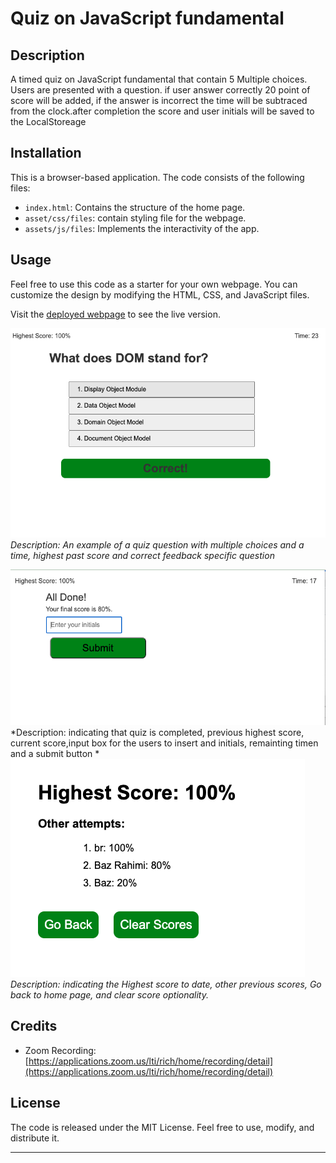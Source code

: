 # Quiz on JavaScript fundamental

## Description

A timed quiz on JavaScript fundamental that contain 5 Multiple choices. Users are presented with a question. if user answer correctly 20 point of score will be added, if the answer is incorrect the time will be subtraced from the clock.after completion the score and user initials will be saved to the LocalStoreage


## Installation
This is a browser-based application. The code consists of the following files:

- `index.html`: Contains the structure of the home page.
- `asset/css/files`: contain styling file for the webpage.
- `assets/js/files`: Implements the interactivity of the app.



## Usage

Feel free to use this code as a starter for your own webpage. You can customize the design by modifying the HTML, CSS, and JavaScript files.

Visit the [deployed webpage](https://bazrahimi.github.io/javascript-quiz/) to see the live version.

![Screenshot of the webpage](./assets/images/1.png)
*Description: An example of a quiz question with multiple choices and a time, highest past score and correct feedback specific question*

![Screenshot of the webpage](./assets/images/2.png)
*Description: indicating that quiz is completed, previous highest score, current score,input box for the users to insert and initials, remainting timen and a submit button *
![Screenshot of the webpage](./assets/images/3.png)
*Description: indicating the Highest score to date, other previous scores, Go back to home page, and clear score optionality.*


## Credits
- Zoom Recording: [https://applications.zoom.us/lti/rich/home/recording/detail](https://applications.zoom.us/lti/rich/home/recording/detail)

## License

The code is released under the MIT License. Feel free to use, modify, and distribute it.

---
